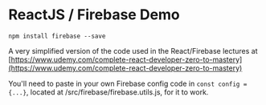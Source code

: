 # ReactJS / Firebase Demo

`npm install firebase --save`

A very simplified version of the code used in the React/Firebase lectures at [https://www.udemy.com/complete-react-developer-zero-to-mastery](https://www.udemy.com/complete-react-developer-zero-to-mastery)


You'll need to paste in your own Firebase config code in `const config = {...}`, located at  /src/firebase/firebase.utils.js, for it to work.
